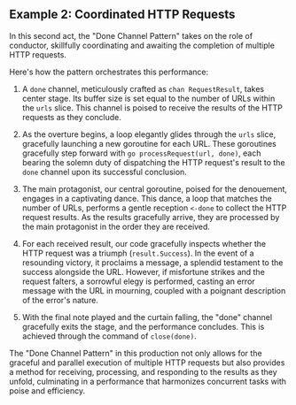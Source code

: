 ## Example 2: Coordinated HTTP Requests

In this second act, the "Done Channel Pattern" takes on the role of conductor, skillfully coordinating and awaiting the completion of multiple HTTP requests.

Here's how the pattern orchestrates this performance:

1. A `done` channel, meticulously crafted as `chan RequestResult`, takes center stage. Its buffer size is set equal to the number of URLs within the `urls` slice. This channel is poised to receive the results of the HTTP requests as they conclude.

2. As the overture begins, a loop elegantly glides through the `urls` slice, gracefully launching a new goroutine for each URL. These goroutines gracefully step forward with `go processRequest(url, done)`, each bearing the solemn duty of dispatching the HTTP request's result to the `done` channel upon its successful conclusion.

3. The main protagonist, our central goroutine, poised for the denouement, engages in a captivating dance. This dance, a loop that matches the number of URLs, performs a gentle reception `<-done` to collect the HTTP request results. As the results gracefully arrive, they are processed by the main protagonist in the order they are received.

4. For each received result, our code gracefully inspects whether the HTTP request was a triumph (`result.Success`). In the event of a resounding victory, it proclaims a message, a splendid testament to the success alongside the URL. However, if misfortune strikes and the request falters, a sorrowful elegy is performed, casting an error message with the URL in mourning, coupled with a poignant description of the error's nature.

5. With the final note played and the curtain falling, the "done" channel gracefully exits the stage, and the performance concludes. This is achieved through the command of `close(done)`.

The "Done Channel Pattern" in this production not only allows for the graceful and parallel execution of multiple HTTP requests but also provides a method for receiving, processing, and responding to the results as they unfold, culminating in a performance that harmonizes concurrent tasks with poise and efficiency.